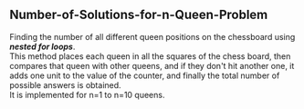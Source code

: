 ## Number-of-Solutions-for-n-Queen-Problem
Finding the number of all different queen positions on the chessboard using ***nested for loops***.
<br/>This method places each queen in all the squares of the chess board, then compares that queen with other queens, and if they don't hit another one, it adds one unit to the value of the counter, and finally the total number of possible answers is obtained. 
<br/>It is implemented for n=1 to n=10 queens.
